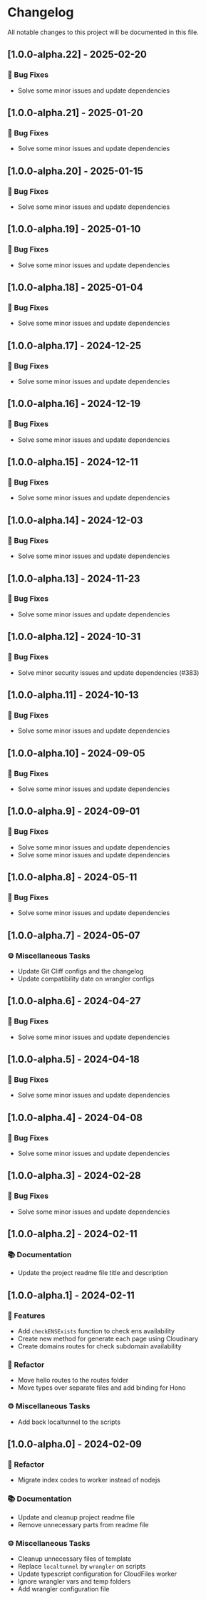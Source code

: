 # Changelog

All notable changes to this project will be documented in this file.

## [1.0.0-alpha.22] - 2025-02-20

### 🐛 Bug Fixes

- Solve some minor issues and update dependencies

## [1.0.0-alpha.21] - 2025-01-20

### 🐛 Bug Fixes

- Solve some minor issues and update dependencies

## [1.0.0-alpha.20] - 2025-01-15

### 🐛 Bug Fixes

- Solve some minor issues and update dependencies

## [1.0.0-alpha.19] - 2025-01-10

### 🐛 Bug Fixes

- Solve some minor issues and update dependencies

## [1.0.0-alpha.18] - 2025-01-04

### 🐛 Bug Fixes

- Solve some minor issues and update dependencies

## [1.0.0-alpha.17] - 2024-12-25

### 🐛 Bug Fixes

- Solve some minor issues and update dependencies

## [1.0.0-alpha.16] - 2024-12-19

### 🐛 Bug Fixes

- Solve some minor issues and update dependencies

## [1.0.0-alpha.15] - 2024-12-11

### 🐛 Bug Fixes

- Solve some minor issues and update dependencies

## [1.0.0-alpha.14] - 2024-12-03

### 🐛 Bug Fixes

- Solve some minor issues and update dependencies

## [1.0.0-alpha.13] - 2024-11-23

### 🐛 Bug Fixes

- Solve some minor issues and update dependencies

## [1.0.0-alpha.12] - 2024-10-31

### 🐛 Bug Fixes

- Solve minor security issues and update dependencies  (#383)

## [1.0.0-alpha.11] - 2024-10-13

### 🐛 Bug Fixes

- Solve some minor issues and update dependencies

## [1.0.0-alpha.10] - 2024-09-05

### 🐛 Bug Fixes

- Solve some minor issues and update dependencies

## [1.0.0-alpha.9] - 2024-09-01

### 🐛 Bug Fixes

- Solve some minor issues and update dependencies
- Solve some minor issues and update dependencies

## [1.0.0-alpha.8] - 2024-05-11

### 🐛 Bug Fixes

- Solve some minor issues and update dependencies

## [1.0.0-alpha.7] - 2024-05-07

### ⚙️ Miscellaneous Tasks

- Update Git Cliff configs and the changelog
- Update compatibility date on wrangler configs

## [1.0.0-alpha.6] - 2024-04-27

### 🐛 Bug Fixes

- Solve some minor issues and update dependencies

## [1.0.0-alpha.5] - 2024-04-18

### 🐛 Bug Fixes

- Solve some minor issues and update dependencies

## [1.0.0-alpha.4] - 2024-04-08

### 🐛 Bug Fixes

- Solve some minor issues and update dependencies

## [1.0.0-alpha.3] - 2024-02-28

### 🐛 Bug Fixes

- Solve some minor issues and update dependencies

## [1.0.0-alpha.2] - 2024-02-11

### 📚 Documentation

- Update the  project readme file title and description

## [1.0.0-alpha.1] - 2024-02-11

### 🚀 Features

- Add `checkENSExists` function to check ens availability
- Create new method for generate each page using Cloudinary
- Create domains routes for check subdomain availability

### 🚜 Refactor

- Move hello routes to the routes folder
- Move types over separate files and add binding for Hono

### ⚙️ Miscellaneous Tasks

- Add back localtunnel to the scripts

## [1.0.0-alpha.0] - 2024-02-09

### 🚜 Refactor

- Migrate index codes to worker instead of nodejs

### 📚 Documentation

- Update and cleanup project readme file
- Remove unnecessary parts from readme file

### ⚙️ Miscellaneous Tasks

- Cleanup unnecessary files of template
- Replace `localtunnel` by `wrangler` on scripts
- Update typescript configuration for CloudFiles worker
- Ignore wrangler vars and temp folders
- Add wrangler configuration file

<!-- generated by git-cliff -->
